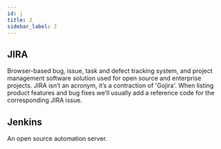 ```yaml
---
id: j
title: J
sidebar_label: J
---
```


## JIRA
Browser-based bug, issue, task and defect tracking system, and project management software solution used for open source and enterprise projects. JIRA isn’t an acronym, it’s a contraction of 'Gojira'. When listing product features and bug fixes we’ll usually add a reference code for the corresponding JIRA issue.

## Jenkins
An open source automation server.

